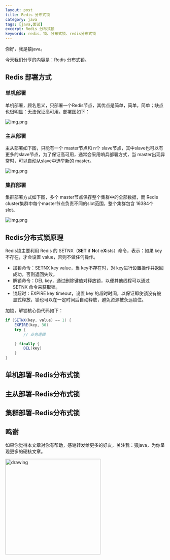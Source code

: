 ```yaml
---
layout: post
title: Redis 分布式锁
category: java
tags: [java,面试]
excerpt: Redis 分布式锁
keywords: redis、锁、分布式锁、redis分布式锁
---
```


你好，我是猿java。

今天我们分享的内容是：Redis 分布式锁。

## Redis 部署方式

### 单机部署

单机部署，顾名思义，只部署一个Redis节点，其优点是简单，简单，简单；缺点也很明显：无法保证高可用。部署图如下：

![img.png](http://127.0.0.1:4000/assets/md/redis/redis-single.png)


### 主从部署

主从部署如下图，只能有一个 master节点和 n个 slave节点，其中slave也可以有更多的slave节点，为了保证高可用，通常会采用哨兵部署方式，当 master出现异常时，可以自动从slave中选举新的 master。

![img.png](http://127.0.0.1:4000/assets/md/redis/redis-master-slave.png)

### 集群部署

集群部署方式如下图，多个 master节点保存整个集群中的全部数据，而 Redis cluster集群中每个master节点负责不同的slot范围，整个集群包含 16384个slot。

![img.png](http://127.0.0.1:4000/assets/md/redis/redis-cluster.png)

## Redis分布式锁原理

Redis锁主要利用 Redis 的 SETNX（**SET** if **N**ot e**X**ists）命令，表示：如果 key 不存在，才会设置 value，否则不做任何操作。

- 加锁命令：SETNX key value，当 key不存在时，对 key进行设置操作并返回成功，否则返回失败。
- 解锁命令：DEL key，通过删除键值对释放锁，以便其他线程可以通过 SETNX 命令来获取锁。
- 锁超时：EXPIRE key timeout，设置 key 的超时时间，以保证即使锁没有被显式释放，锁也可以在一定时间后自动释放，避免资源被永远锁住。

加锁，解锁核心伪代码如下：
```java
if (SETNX(key, value) == 1) {
    EXPIRE(key, 30)
    try {
        // 业务逻辑

    } finally {
        DEL(key)
    }
}
```

## 单机部署-Redis分布式锁


## 主从部署-Redis分布式锁

## 集群部署-Redis分布式锁




## 鸣谢
如果你觉得本文章对你有帮助，感谢转发给更多的好友，关注我：猿java，为你呈现更多的硬核文章。

<img src="https://yuanjava.cn/assets/img/pub.jpg" alt="drawing" style="width:300px;"/>

